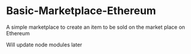 # Basic-Marketplace-Ethereum
A simple marketplace to create an item to be sold on the market place on Ethereum

Will update node modules later
